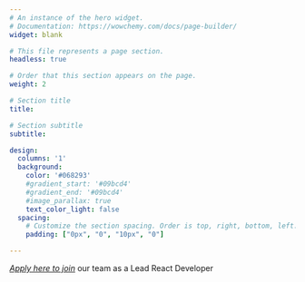 ```yaml
---
# An instance of the hero widget.
# Documentation: https://wowchemy.com/docs/page-builder/
widget: blank

# This file represents a page section.
headless: true

# Order that this section appears on the page.
weight: 2

# Section title
title: 

# Section subtitle
subtitle: 

design:
  columns: '1'
  background:
    color: '#068293'
    #gradient_start: '#09bcd4'
    #gradient_end: '#09bcd4'
    #image_parallax: true
    text_color_light: false
  spacing:
    # Customize the section spacing. Order is top, right, bottom, left.
    padding: ["0px", "0", "10px", "0"]

---
```

<p class="text-white text-center pt-2"><a href="https://www.linkedin.com/jobs/view/3215087264" target="_blank" class="text-white font-weight-bold"><i>Apply here to join</i></a> our team as a Lead React Developer</P>


